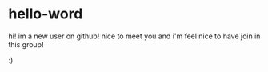# hello-word
hi! im a new user on github! 
nice to meet you and i'm feel nice to have join in this group!

:)
